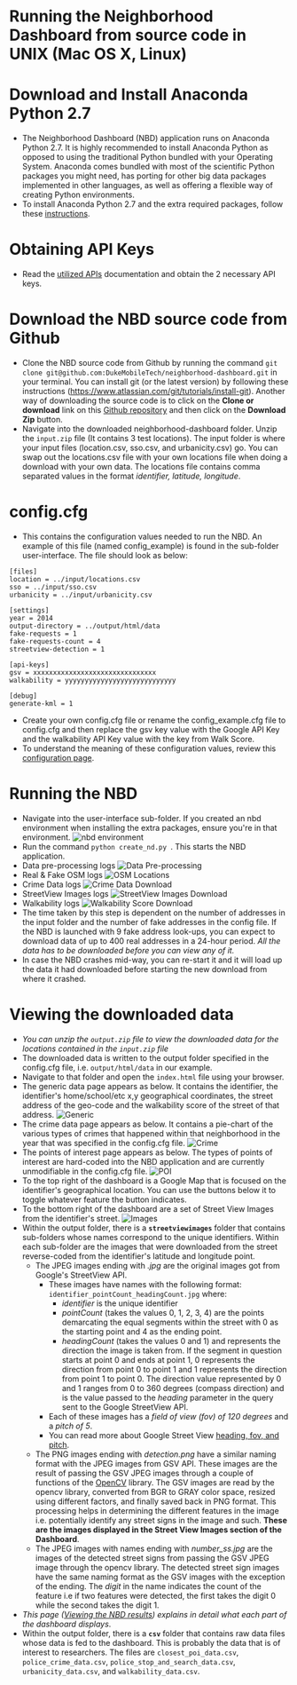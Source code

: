 # Running the Neighborhood Dashboard from source code in UNIX (Mac OS X, Linux)
# Download and Install Anaconda Python 2.7
- The Neighborhood Dashboard (NBD) application runs on Anaconda Python 2.7. It is highly recommended to install Anaconda Python as opposed to using the traditional Python bundled with your Operating System. Anaconda comes bundled with most of the scientific Python packages you might need, has porting for other big data packages implemented in other languages, as well as offering a flexible way of creating Python environments.
- To install Anaconda Python 2.7 and the extra required packages, follow these [instructions](installing-python-and-required-packages.md).
# Obtaining API Keys
- Read the [utilized APIs](APIs.md) documentation and obtain the 2 necessary API keys.  
# Download the NBD source code from Github
- Clone the NBD source code from Github by running the command ```git clone git@github.com:DukeMobileTech/neighborhood-dashboard.git``` in your terminal. You can install git (or the latest version) by following these instructions (https://www.atlassian.com/git/tutorials/install-git). Another way of downloading the source code is to click on the **Clone or download** link on this [Github repository](https://github.com/DukeMobileTech/neighborhood-dashboard) and then click on the **Download Zip** button.
- Navigate into the downloaded neighborhood-dashboard folder. Unzip the ```input.zip``` file (It contains 3 test locations). The input folder is where your input files (location.csv, sso.csv, and urbanicity.csv) go. You can swap out the locations.csv file with your own locations file when doing a download with your own data. The locations file contains comma separated values in the format *identifier, latitude, longitude*.
# config.cfg
- This contains the configuration values needed to run the NBD. An example of this file (named config_example) is found in the sub-folder user-interface. The file should look as below:
```
[files]
location = ../input/locations.csv
sso = ../input/sso.csv
urbanicity = ../input/urbanicity.csv

[settings]
year = 2014
output-directory = ../output/html/data
fake-requests = 1
fake-requests-count = 4
streetview-detection = 1

[api-keys]
gsv = xxxxxxxxxxxxxxxxxxxxxxxxxxxxxxx
walkability = yyyyyyyyyyyyyyyyyyyyyyyyyyyy

[debug]
generate-kml = 1
```
- Create your own config.cfg file or rename the config_example.cfg file to config.cfg and then replace the gsv key value with the Google API Key and the walkability API Key value with the key from Walk Score. 
- To understand the meaning of these configuration values, review this [configuration page](https://github.com/DukeMobileTech/neighborhood-dashboard/wiki/Configuring-the-Neighborhood-Dashboard).
# Running the NBD
- Navigate into the user-interface sub-folder. If you created an nbd environment when installing the extra packages, ensure you're in that environment.
![nbd environment](images/nbd.png?raw=true)  
- Run the command ```python create_nd.py ```. This starts the NBD application. 
- Data pre-processing logs
![Data Pre-processing](images/pre-processing.png?raw=true)
- Real & Fake OSM logs
![OSM Locations](images/OSM-locations.png?raw=true)
- Crime Data logs
![Crime Data Download](images/crime-data.png?raw=true)
- StreetView Images logs
![StreetView Images Download](images/street-view-images.png?raw=true)
- Walkability logs
![Walkability Score Download](images/walk-score.png?raw=true)
- The time taken by this step is dependent on the number of addresses in the input folder and the number of fake addresses in the config file. If the NBD is launched with 9 fake address look-ups, you can expect to download data of up to 400 real addresses in a 24-hour period. *All the data has to be downloaded before you can view any of it.* 
- In case the NBD crashes mid-way, you can re-start it and it will load up the data it had downloaded before starting the new download from where it crashed.
# Viewing the downloaded data
- *You can unzip the ```output.zip``` file to view the downloaded data for the locations contained in the ```input.zip``` file*
- The downloaded data is written to the output folder specified in the config.cfg file, i.e. ```output/html/data``` in our example.
- Navigate to that folder and open the ```index.html``` file using your browser. 
- The generic data page appears as below. It contains the identifier, the identifier's home/school/etc x,y geographical coordinates, the street address of the geo-code and the walkability score of the street of that address.
![Generic](images/generic.png?raw=true)
- The crime data page appears as below. It contains a pie-chart of the various types of crimes that happened within that neighborhood in the year that was specified in the config.cfg file.
![Crime](images/crime.png?raw=true)
- The points of interest page appears as below. The types of points of interest are hard-coded into the NBD application and are currently unmodifiable in the config.cfg file.
![POI](images/poi.png?raw=true)
- To the top right of the dashboard is a Google Map that is focused on the identifier's geographical location. You can use the buttons below it to toggle whatever feature the button indicates.
- To the bottom right of the dashboard are a set of Street View Images from the identifier's street.
![Images](images/google-sv-images.png?raw=true)
- Within the output folder, there is a **```streetviewimages```** folder that contains sub-folders whose names correspond to the unique identifiers. Within each sub-folder are the images that were downloaded from the street reverse-coded from the identifier's latitude and longitude point. 
  - The JPEG images ending with *.jpg* are the original images got from Google's StreetView API. 
    - These images have names with the following format: ```identifier_pointCount_headingCount.jpg``` where:
      - *identifier* is the unique identifier
      - *pointCount* (takes the values 0, 1, 2, 3, 4) are the points demarcating the equal segments within the street with 0 as the starting point and 4 as the ending point.
      - *headingCount* (takes the values 0 and 1) and represents the direction the image is taken from. If the segment in question starts at point 0 and ends at point 1, 0 represents the direction from point 0 to point 1 and 1 represents the direction from point 1 to point 0. The direction value represented by 0 and 1 ranges from 0 to 360 degrees (compass direction) and is the value passed to the *heading* parameter in the query sent to the Google StreetView API.
    - Each of these images has a *field of view (fov) of 120 degrees* and a *pitch of 5*.
    - You can read more about Google Street View [heading, fov, and pitch](https://developers.google.com/maps/documentation/streetview/intro).
  - The PNG images ending with *detection.png* have a similar naming format with the JPEG images from GSV API. These images are the result of passing the GSV JPEG images through a couple of functions of the [OpenCV](http://docs.opencv.org/3.2.0/index.html) library. The GSV images are read by the opencv library, converted from BGR to GRAY color space, resized using different factors, and finally saved back in PNG format. This processing helps in determining the different features in the image i.e. potentially identify any street signs in the image and such. **These are the images displayed in the Street View Images section of the Dashboard**.
  - The JPEG images with names ending with *number_ss.jpg* are the images of the detected street signs from passing the GSV JPEG image through the opencv library. The detected street sign images have the same naming format as the GSV images with the exception of the ending. The *digit* in the name indicates the count of the feature i.e if two features were detected, the first takes the digit 0 while the second takes the digit 1.
- *This page ([Viewing the NBD results](https://github.com/DukeMobileTech/neighborhood-dashboard/wiki/Viewing-the-NBD-Results)) explains in detail what each part of the dashboard displays*.
- Within the output folder, there is a **```csv```** folder that contains raw data files whose data is fed to the dashboard. This is probably the data that is of interest to researchers. The files are ```closest_poi_data.csv```, ```police_crime_data.csv```, ```police_stop_and_search_data.csv```, ```urbanicity_data.csv```, and ```walkability_data.csv```.
 
 

